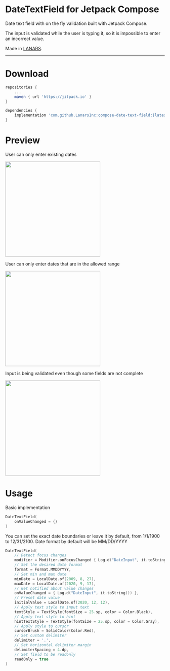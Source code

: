 # DateTextField for Jetpack Compose

Date text field with on the fly validation built with Jetpack Compose.
<p>
The input is validated while the user is typing it, so it is impossible to enter an incorrect value.

Made in [LANARS](https://lanars.com/).

---

# Download
```groovy
repositories {
    ...
    maven { url 'https://jitpack.io' }
}
```
```groovy
dependencies {
    implementation 'com.github.LanarsInc:compose-date-text-field:{latest version}'
}
```

# Preview
User can only enter existing dates

<img src="https://raw.githubusercontent.com/LanarsInc/compose-date-text-field/develop/media/datetextfield-existing-dates.gif" width="300">
  
User can only enter dates that are in the allowed range
  
<img src="https://raw.githubusercontent.com/LanarsInc/compose-date-text-field/develop/media/datetextfield-values-in-range.gif" width="300">
  
Input is being validated even though some fields are not complete

<img src="https://raw.githubusercontent.com/LanarsInc/compose-date-text-field/develop/media/datetextfield-non-complete-fields.gif" width="300">

# Usage

Basic implementation
```kotlin
DateTextField(
    onValueChanged = {}
)
```
You can set the exact date boundaries or leave it by default, from 1/1/1900 to 12/31/2100. Date format by default will be MM/DD/YYYY
```kotlin
DateTextField(
    // Detect focus changes
    modifier = Modifier.onFocusChanged { Log.d("DateInput", it.toString()) },
    // Set the desired date format
    format = Format.MMDDYYYY,
    // Set min and max date
    minDate = LocalDate.of(2009, 8, 27),
    maxDate = LocalDate.of(2020, 9, 17),
    // Get notified about value changes
    onValueChanged = { Log.d("DateInput", it.toString()) },
    // Preset date value
    initialValue = LocalDate.of(2020, 12, 12),
    // Apply text style to input text
    textStyle = TextStyle(fontSize = 25.sp, color = Color.Black),
    // Apply text style to hint
    hintTextStyle = TextStyle(fontSize = 25.sp, color = Color.Gray),
    // Apply style to cursor
    cursorBrush = SolidColor(Color.Red),
    // Set custom delimiter
    delimiter = '.',
    // Set horizontal delimiter margin
    delimiterSpacing = 4.dp,
    // Set field to be readonly
    readOnly = true
)
```

